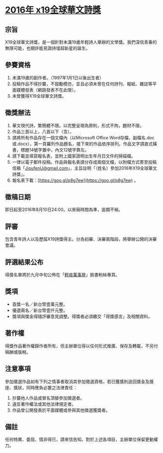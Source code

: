 # [2016年 x19全球華文詩獎](https://jioufenu.github.io/2016x19/)

## 宗旨
X19全球華文詩獎，是一個針對未滿19歲年輕詩人舉辦的文學獎。我們深信青春的無限可能，也期許能見證詩壇超新星的誕生。

## 參賽資格
1. 未滿19歲的創作者。（1997年1月1日以後出生者）
2. 投稿作品不得抄襲，不鼓勵模仿，並且必須未曾在任何詩刊、報紙、雜誌等平面媒體發表（網路發表不在此限）。
3. 未曾獲得X19全球華文詩獎。

## 徵獎辦法
1. 華文現代詩，繁簡體不限。以完整呈現為原則，形式不拘，題材不限。
2. 作品三首以上，八首以下（含）。
3. 請將所有作品存在一個文檔內（以Microsoft Office Word存檔，副檔名.doc或.docx），第一頁羅列作品題名，接下來的作品依序排列。作品文字請直式橫書，標題14號字置中，內文12號字靠左。
4. 請下載並填寫報名表，並附上國家證明出生年月日文件的掃描檔。
5. 一律以電子郵件投稿。作品與報名表請分存成兩個文檔，以附檔方式寄至投稿信箱「[JioufenU@gmail.com](matilto:JioufenU@gmail.com)」，主旨註明「（姓名）參加2016年X19全球華文詩獎」。
6. 報名表下載：[https://goo.gl/p8g7ew](https://goo.gl/p8g7ew) 。

## 徵稿日期
即日起至2016年8月10日24:00。以來稿時間為準，逾期不候。

## 評審
包含青年詩人以及歷屆X19詩獎得主。分為初審、決審兩階段，將舉辦公開的決審會議。

## 評選結果公布
得獎名單將於九月中旬公佈在「[輕痰萬事屋](https://www.facebook.com/JiouFenn/)」臉書粉絲專頁。

## 獎項
- 首獎一名／新台幣壹萬元整。
- 優選兩名／新台幣壹仟元整。
- 獎項與獎金得隨評審意見調整。得獎者必須繳交「得獎感言」及相關資料。

## 著作權
得獎作品著作權歸作者所有，但主辦單位得以任何形式推廣、保存及轉載，不另付稿酬或版稅。

## 注意事項
參加徵選作品如有下列之情事者取消其參加徵選資格，若已獲獎則追回獎金及獎座、獎狀，同時應負必要之法律責任：
1. 抄襲他人作品或冒名頂替參加徵選者。
2. 違反著作權法或其他法律規定者。
3. 作品曾公開發表於平面媒體或參與其他徵選獲獎者。

## 備註
任何特異、委屈、情非得已，請來信告知。對於上述各項目，主辦單位保留更動權力。

